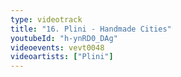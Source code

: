 ```yaml
---
type: videotrack
title: "16. Plini - Handmade Cities"
youtubeId: "h-ynRD0_DAg"
videoevents: vevt0048
videoartists: ["Plini"]
---
```

